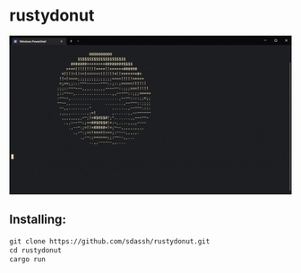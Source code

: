 # rustydonut
![](https://github.com/sdassh/rustydonut/blob/main/donut.gif)
## Installing:
```
git clone https://github.com/sdassh/rustydonut.git
cd rustydonut
cargo run
```
